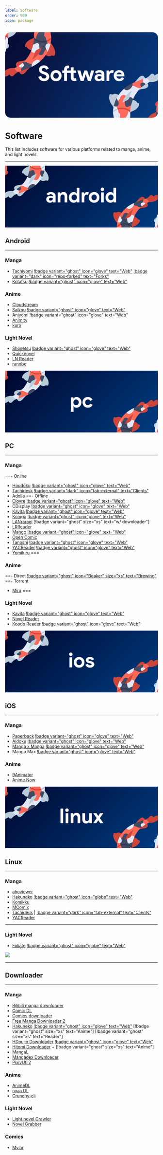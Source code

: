```yaml
---
label: Software
order: 999
icon: package
---
```

![](/static/soft.png)
# Software
This list includes software for various platforms related to manga, anime, and light novels.
___

![](/static/and.png)
## Android
___
### Manga
- [Tachiyomi](https://github.com/tachiyomiorg/tachiyomi/) [!badge variant="ghost" icon="glove" text="Web"](https://tachiyomi.org/) [!badge variant="dark" icon="repo-forked" text="Forks"](https://tachiyomi.org/forks/)
- [Kotatsu](https://github.com/KotatsuApp/Kotatsu) [!badge variant="ghost" icon="glove" text="Web"](https://kotatsu.app/)

### Anime
- [Cloudstream](https://github.com/recloudstream/cloudstream)
- [Saikou](https://github.com/saikou-app/saikou/) [!badge variant="ghost" icon="glove" text="Web"](https://saikou.pages.dev/)
- [Aniyomi](https://github.com/jmir1/aniyomi/) [!badge variant="ghost" icon="glove" text="Web"](https://aniyomi.org/)
- [Animity](https://github.com/kl3jvi/animity)
- [kuro](https://github.com/deceptions/no)


### Light Novel
- [Shosetsu](https://gitlab.com/shosetsuorg/shosetsu) [!badge variant="ghost" icon="glove" text="Web"](https://shosetsu.app/)
- [Quicknovel](https://github.com/LagradOst/QuickNovel)
- [LN Reader](https://github.com/LNReader/lnreader)
- [ranobe](https://github.com/ranobe-org/ranobe)

![](/static/pc.png)
## PC
___
### Manga
==- Online
- [Houdoku](https://github.com/xgi/houdoku) [!badge variant="ghost" icon="glove" text="Web"](https://houdoku.org/)
- [Tachidesk](https://github.com/Suwayomi/Tachidesk-Server) [!badge variant="dark" icon="tab-external" text="Clients"](https://github.com/Suwayomi/Tachidesk-Server#tachidesk-client-projects)
- [Adolla](https://github.com/AdollaApp/Adolla)
==- Offline
- [Clovre](https://github.com/rehhouari/clovre) [!badge variant="ghost" icon="glove" text="Web"](https://clovre.pigeonivy.com/)
- CDisplay [!badge variant="ghost" icon="glove" text="Web"](https://www.cdisplayex.com/)
- [Kavita](https://github.com/Kareadita/Kavita) [!badge variant="ghost" icon="glove" text="Web"](https://www.kavitareader.com/)
- [Komga](https://github.com/gotson/komga) [!badge variant="ghost" icon="glove" text="Web"](https://komga.org/)
- [LANraragi](https://github.com/Difegue/LANraragi) [!badge variant="ghost" size="xs" text="w/ downloader"]
- [LRReader](https://github.com/Guerra24/LRReader)
- [Mango](https://github.com/getmango/Mango) [!badge variant="ghost" icon="glove" text="Web"](https://getmango.app/)
- [Open Comic](https://github.com/ollm/OpenComic)
- [Tanoshi](https://github.com/faldez/tanoshi) [!badge variant="ghost" icon="glove" text="Web"](https://faldez.github.io/tanoshi/)
- [YACReader](https://github.com/YACReader/yacreader) [!badge variant="ghost" icon="glove" text="Web"](https://www.yacreader.com/)
- [Yomikiru](https://github.com/mienaiyami/yomikiru)
===

### Anime
==- Direct
[!badge variant="ghost" icon="Beaker" size="xs" text="Brewing"](/Brewing.md/#pc)
==- Torrent
- [Miru](https://github.com/ThaUnknown/miru/)
===

### Light Novel
- [Kavita](https://github.com/Kareadita/Kavita) [!badge variant="ghost" icon="glove" text="Web"](https://www.kavitareader.com/)
- [Novel Reader](https://github.com/Kevin-Umali/NovelReader)
- [Koodo Reader](https://github.com/troyeguo/koodo-reader) [!badge variant="ghost" icon="glove" text="Web"](https://koodo.960960.xyz/en)

![](/static/ios.png)
## iOS
___
### Manga
- [Paperback](https://github.com/Paperback-iOS/app) [!badge variant="ghost" icon="glove" text="Web"](https://paperback.moe/)
- [Aidoku](https://github.com/Aidoku/Aidoku) [!badge variant="ghost" icon="glove" text="Web"](https://aidoku.app/)
- [Manga x Manga](https://github.com/chubimauk) [!badge variant="ghost" icon="glove" text="Web"](https://mangaxmanga.com/)
- Manga Max [!badge variant="ghost" icon="glove" text="Web"](https://apps.apple.com/us/app/manga-reader-manga-max/id1558957618)

### Anime
- [9Animator](https://github.com/SuperMarcus/NineAnimator)
- [Anime Now](https://github.com/AnimeNow-Team/AnimeNow)


![](/static/linux.png)
## Linux
___
### Manga
- [ahoviewer](https://github.com/ahodesuka/ahoviewer)
- [Hakuneko](https://github.com/manga-download/hakuneko) [!badge variant="ghost" icon="globe" text="Web"](https://hakuneko.download/)
- [Komikku](https://gitlab.com/valos/Komikku)
- [MComix](https://sourceforge.net/projects/mcomix/)
- [Tachidesk](https://github.com/Suwayomi/Tachidesk-Server) | [!badge variant="dark" icon="tab-external" text="Clients"](https://github.com/Suwayomi/Tachidesk-Server#tachidesk-client-projects)
- [YACReader](https://www.yacreader.com/)

___
### Light Novel
- [Foliate](https://github.com/johnfactotum/foliate) [!badge variant="ghost" icon="globe" text="Web"](https://johnfactotum.github.io/foliate/)


![](https://media.discordapp.net/attachments/1008654622740729897/1089183080767574096/LMbJDCj.png)
___

## Downloader
___

### Manga
- [Bilibili manga downloader](https://github.com/Zeal-L/BiliBili-Manga-Downloader)
- [Comic DL](https://github.com/Xonshiz/comic-dl)
- [Comics downloader](https://github.com/Girbons/comics-downloader)
- [Free Manga Downloader 2](https://github.com/dazedcat19/FMD2)
- [Hakuneko](https://github.com/manga-download/hakuneko) [!badge variant="ghost" icon="glove" text="Web"](https://hakuneko.download/) [!badge variant="ghost" size="xs" text="Anime"] [!badge variant="ghost" size="xs" text="Reader"]
- [HDoujin Downloader](https://github.com/HDoujinDownloader/HDoujinDownloader) [!badge variant="ghost" icon="glove" text="Web"](https://doujindownloader.com/)
- [Hitomi Downloader](https://github.com/KurtBestor/Hitomi-Downloader) + [!badge variant="ghost" size="xs" text="Anime"]
- [MangaL](https://github.com/metafates/mangal)
- [Mangadex Downloader](https://github.com/mansuf/mangadex-downloader)
- [PixivUtil2](https://github.com/Nandaka/PixivUtil2)

### Anime
- [AnimeDL](https://github.com/justfoolingaround/animdl)
- [nyaa DL](https://github.com/marcpinet/nyaadownloader)
- [Crunchy-cli](https://github.com/crunchy-labs/crunchy-cli)

### Light Novel
- [Light novel Crawler](https://github.com/dipu-bd/lightnovel-crawler)
- [Novel Grabber](https://github.com/Flameish/Novel-Grabber)

### Comics
- [Mylar](https://github.com/mylar3/mylar3)
